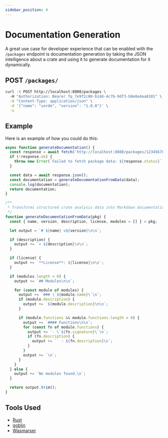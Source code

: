 ```yaml
---
sidebar_position: 4
---
```


# Documentation Generation

A great use case for developer experience that can be enabled with the `/packages` endpoint is documentation generation by taking the JSON intelligence about a crate and using it to generate documentation for it dynamically. 

## POST `/packages/`

```bash
curl -X POST http://localhost:8080/packages \    
  -H "Authorization: Bearer fp_7e9f2c80-b1d4-4c7b-9df3-b0e8e4aa0101" \
  -H "Content-Type: application/json" \
  -d '{"name": "serde", "version": "1.0.0"}' \
  -v
```

## Example

Here is an example of how you could do this:

```javascript
async function generateDocumentation() {
  const response = await fetch('http://localhost:8080/packages/12345678-1234-1234-1234-123456789012');
  if (!response.ok) {
    throw new Error(`Failed to fetch package data: ${response.status}`);
  }

  const data = await response.json();
  const documentation = generateDocumentationFromData(data);
  console.log(documentation);
  return documentation;
}

/**
 * Transforms structured crate analysis data into Markdown documentation.
 */
function generateDocumentationFromData(pkg) {
  const { name, version, description, license, modules = [] } = pkg;

  let output = `# ${name} v${version}\n\n`;

  if (description) {
    output += `> ${description}\n\n`;
  }

  if (license) {
    output += `**License**: ${license}\n\n`;
  }

  if (modules.length > 0) {
    output += `## Modules\n\n`;

    for (const module of modules) {
      output += `### \`${module.name}\`\n`;
      if (module.description) {
        output += `${module.description}\n\n`;
      }

      if (module.functions && module.functions.length > 0) {
        output += `#### Functions\n\n`;
        for (const fn of module.functions) {
          output += `- \`${fn.signature}\`\n`;
          if (fn.description) {
            output += `  - ${fn.description}\n`;
          }
        }
        output += `\n`;
      }
    }
  } else {
    output += `No modules found.\n`;
  }

  return output.trim();
}
```

## Tools Used

- [Rust](https://www.rust-lang.org/)
- [goblin](https://docs.rs/goblin/latest/goblin/)
- [Wasmarser](https://docs.rs/wasmparser/latest/wasmparser/)

  